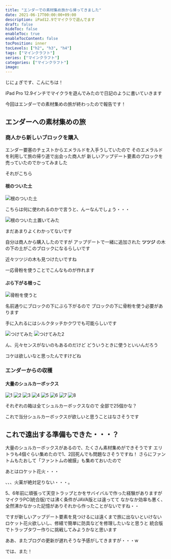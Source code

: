 ```yaml
---
title: "エンダーでの素材集め旅から帰ってきました"
date: 2021-06-17T00:00:00+09:00
description: iPad12.9でマイクラで遊んでます
draft: false
hideToc: false
enableToc: true
enableTocContent: false
tocPosition: inner
tocLevels: ["h2", "h3", "h4"]
tags: ["マインクラフト"]
series: ["マインクラフト"]
categories: ["マインクラフト"]
image:
---
```


じにょぎです、こんにちは！

iPad Pro 12.9インチでマイクラを遊んでみたので日記のように書いていきます

今回はエンダーでの素材集めの旅が終わったので報告です！

## エンダーへの素材集めの旅

### 商人から新しいブロックを購入

エンダー要塞のチェストからエメラルドを入手うしていたので
そのエメラルドを利用して旅の帰り道で出会った商人が
新しいアップデート要素のブロックを売っていたのでかってみました

それがこちら 

#### 根のついた土

![根のついた土](/mcpe/20210617/01.jpeg)

こちらは何に使われるのかで言うと、んーなんでしょう・・・

![根のついた土置いてみた](/mcpe/20210617/02.jpeg)

まだあまりよくわかってないです

自分は商人から購入したのですが
アップデートで一緒に追加された **ツツジ** の木の下の土がこのブロックになるらしいです

近々ツツジの木も見つけたいですね

一応骨粉を使うことでこんなものが作れます

#### ぶら下がる根っこ

![骨粉を使うと](/mcpe/20210617/03.gif)

名前通りにブロックの下にぶら下がるので
ブロックの下に骨粉を使う必要があります

手に入れるにはシルクタッチかクワでも可能らしいです

![つけてみた](/mcpe/20210617/04.gif)
![つけてみた2](/mcpe/20210617/05.gif)

ん、元々センスがないのもあるのだけど
どういうときに使うといいんだろう

コケは欲しいなと思ったんですけどね

### エンダーからの収穫

#### 大量のシュルカーボックス

![1](/mcpe/20210617/06.jpeg)
![2](/mcpe/20210617/07.jpeg)
![3](/mcpe/20210617/08.jpeg)
![4](/mcpe/20210617/09.jpeg)
![5](/mcpe/20210617/10.jpeg)
![6](/mcpe/20210617/11.jpeg)
![7](/mcpe/20210617/12.jpeg)
![8](/mcpe/20210617/13.jpeg)

それぞれの箱は全てシュルカーボックスなので
全部で25個かな？

これで当分シュルカーボックスが欲しいと思うことはなさそうです

## これで遠出する準備もできた・・・？

大量のシュルカーボックスがあるので、たくさん素材集めができそうです
エリトラも4個ぐらい集めたので1、2回死んでも問題なさそうですね！
さらにファントムもたおして「ファントムの被膜」も集めておいたので

あとはロケット花火・・・

、、、火薬が絶対足りない・・・。

5、6年前に頑張って天空トラップとかをサバイバルで作った経験がありますが
マイクラPC(統合版)では沸く条件がJAVA版とは違ってて
なかなか効率も悪く、全然沸かなかった記憶がありそれから作ったことがないですね・・

ですが新しいアップデート要素を見つけるには遠くまで旅に出ないといけない
ロケット花火欲しいし、修繕で簡単に防具などを修理したいなと思うと
統合版でトラップタワー作りに挑戦してみようかなと思います

ああ、またブログの更新が遅れそうな予感がしてきますが・・・w

では、また！
